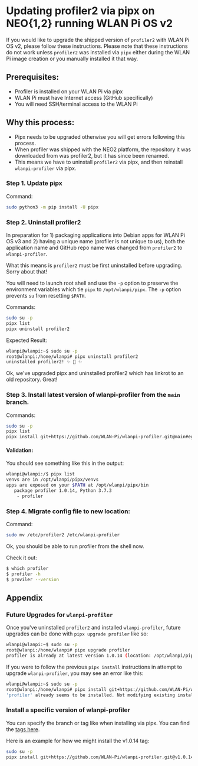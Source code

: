 # Updating profiler2 via pipx on NEO{1,2} running WLAN Pi OS v2

If you would like to upgrade the shipped version of `profiler2` with WLAN Pi OS v2, please follow these instructions. Please note that these instructions do not work unless `profiler2` was installed via `pipx` either during the WLAN Pi image creation or you manually installed it that way.

## Prerequisites:

* Profiler is installed on your WLAN Pi via pipx
* WLAN Pi must have Internet access (GitHub specifically)
* You will need SSH/terminal access to the WLAN Pi

## Why this process:

* Pipx needs to be upgraded otherwise you will get errors following this process.
* When profiler was shipped with the NEO2 platform, the repository it was downloaded from was profiler2, but it has since been renamed.
* This means we have to uninstall `profiler2` via pipx, and then reinstall `wlanpi-profiler` via pipx.

### Step 1. Update pipx

Command:

```bash
sudo python3 -m pip install -U pipx
```

### Step 2. Uninstall profiler2

In preparation for 1) packaging applications into Debian apps for WLAN Pi OS v3 and 2) having a unique name (profiler is not unique to us), both the application name and GitHub repo name was changed from `profiler2` to `wlanpi-profiler`. 

What this means is `profiler2` must be first uninstalled before upgrading. Sorry about that!

You will need to launch root shell and use the `-p` option to preserve the environment variables which tie `pipx` to `/opt/wlanpi/pipx`. The `-p` option prevents `su` from resetting `$PATH`.

Commands:

```bash
sudo su -p
pipx list
pipx uninstall profiler2
```

Expected Result:

```bash
wlanpi@wlanpi:~$ sudo su -p
root@wlanpi:/home/wlanpi# pipx uninstall profiler2
uninstalled profiler2! ✨ 🌟 ✨
```

Ok, we've upgraded pipx and uninstalled profiler2 which has linkrot to an old repository. Great!

### Step 3. Install latest version of wlanpi-profiler from the `main` branch.

Commands:

```bash
sudo su -p
pipx list
pipx install git+https://github.com/WLAN-Pi/wlanpi-profiler.git@main#egg=profiler
```

#### Validation:

You should see something like this in the output:

```bash
wlanpi@wlanpi:/$ pipx list
venvs are in /opt/wlanpi/pipx/venvs
apps are exposed on your $PATH at /opt/wlanpi/pipx/bin
   package profiler 1.0.14, Python 3.7.3
    - profiler
```

### Step 4. Migrate config file to new location:

Command:

```bash
sudo mv /etc/profiler2 /etc/wlanpi-profiler
```

Ok, you should be able to run profiler from the shell now.

Check it out:

```bash
$ which profiler
$ profiler -h
$ proviler --version
```

## Appendix

### Future Upgrades for `wlanpi-profiler`

Once you've uninstalled `profiler2` and installed `wlanpi-profiler`, future upgrades can be done with `pipx upgrade profiler` like so: 

```bash
wlanpi@wlanpi:~$ sudo su -p
root@wlanpi:/home/wlanpi# pipx upgrade profiler
profiler is already at latest version 1.0.14 (location: /opt/wlanpi/pipx/venvs/profiler)
```

If you were to follow the previous `pipx install` instructions in attempt to upgrade `wlanpi-profiler`, you may see an error like this:

```bash
wlanpi@wlanpi:~$ sudo su -p
root@wlanpi:/home/wlanpi# pipx install git+https://github.com/WLAN-Pi/wlanpi-profiler.git@main#egg=profiler
'profiler' already seems to be installed. Not modifying existing installation in '/opt/wlanpi/pipx/venvs/profiler'. Pass '--force' to force installation.
```

### Install a specific version of wlanpi-profiler

You can specify the branch or tag like when installing via pipx. You can find the [tags here](https://github.com/WLAN-Pi/wlanpi-profiler/tags).

Here is an example for how we might install the v1.0.14 tag:

```bash
sudo su -p
pipx install git+https://github.com/WLAN-Pi/wlanpi-profiler.git@v1.0.14#egg=profiler
```
